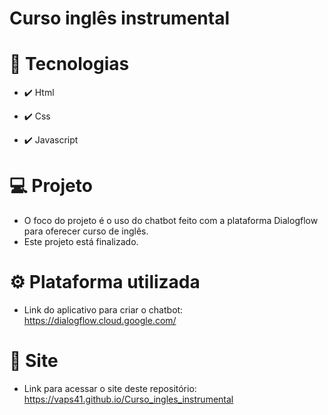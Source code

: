# Curso inglês instrumental

# 🚀 Tecnologias

* ✔️ Html

* ✔️ Css

* ✔️ Javascript

# 💻 Projeto
* O foco do projeto é o uso do chatbot feito com a plataforma Dialogflow para oferecer curso de inglês.
* Este projeto está finalizado.

# ⚙ Plataforma utilizada
* Link do aplicativo para criar o chatbot:
https://dialogflow.cloud.google.com/

# 🔗 Site
* Link para acessar o site deste repositório:
https://vaps41.github.io/Curso_ingles_instrumental
